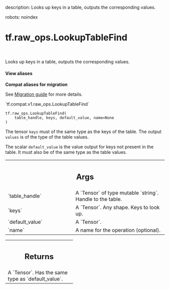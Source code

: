 description: Looks up keys in a table, outputs the corresponding values.

robots: noindex

# tf.raw_ops.LookupTableFind

<!-- Insert buttons and diff -->

<table class="tfo-notebook-buttons tfo-api nocontent" align="left">

</table>



Looks up keys in a table, outputs the corresponding values.

<section class="expandable">
  <h4 class="showalways">View aliases</h4>
  <p>
<b>Compat aliases for migration</b>
<p>See
<a href="https://www.tensorflow.org/guide/migrate">Migration guide</a> for
more details.</p>
<p>`tf.compat.v1.raw_ops.LookupTableFind`</p>
</p>
</section>

<pre class="devsite-click-to-copy prettyprint lang-py tfo-signature-link">
<code>tf.raw_ops.LookupTableFind(
    table_handle, keys, default_value, name=None
)
</code></pre>



<!-- Placeholder for "Used in" -->

The tensor `keys` must of the same type as the keys of the table.
The output `values` is of the type of the table values.

The scalar `default_value` is the value output for keys not present in the
table. It must also be of the same type as the table values.

<!-- Tabular view -->
 <table class="responsive fixed orange">
<colgroup><col width="214px"><col></colgroup>
<tr><th colspan="2"><h2 class="add-link">Args</h2></th></tr>

<tr>
<td>
`table_handle`
</td>
<td>
A `Tensor` of type mutable `string`. Handle to the table.
</td>
</tr><tr>
<td>
`keys`
</td>
<td>
A `Tensor`. Any shape.  Keys to look up.
</td>
</tr><tr>
<td>
`default_value`
</td>
<td>
A `Tensor`.
</td>
</tr><tr>
<td>
`name`
</td>
<td>
A name for the operation (optional).
</td>
</tr>
</table>



<!-- Tabular view -->
 <table class="responsive fixed orange">
<colgroup><col width="214px"><col></colgroup>
<tr><th colspan="2"><h2 class="add-link">Returns</h2></th></tr>
<tr class="alt">
<td colspan="2">
A `Tensor`. Has the same type as `default_value`.
</td>
</tr>

</table>

